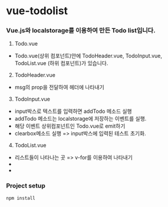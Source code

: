 # vue-todolist

### Vue.js와 localstorage를 이용하여 만든 Todo list입니다.
1. Todo.vue
- Todo.vue(상위 컴포넌트)안에 TodoHeader.vue, TodoInput.vue, TodoList.vue (하위 컴포넌트)가 있습니다.
2. TodoHeader.vue
- msg의 prop을 전달하여 헤더에 나타내기
3. TodoInput.vue
- input박스로 텍스트를 입력하면 addTodo 메소드 실행
- addTodo 메소드는 localstorage에 저장하는 이벤트를 실행.
- 해당 이벤트 상위컴포넌트인 Todo.vue로 emit하기
- clearbox메소드 실행 => input박스에 입력된 테스트 초기화.
4. TodoList.vue
- 리스트들이 나타나는 곳 => v-for를 이용하여 나타내기
- 
- 

### Project setup
```
npm install
```

